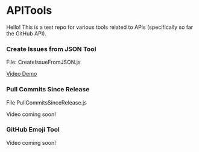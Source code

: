 # APITools
Hello! This is a test repo for various tools related to APIs (specifically so far the GitHub API).

### Create Issues from JSON Tool

File: CreateIssueFromJSON.js

[Video Demo](https://youtu.be/tR5FpO3QglA)

### Pull Commits Since Release

File PullCommitsSinceRelease.js

Video coming soon!

### GitHub Emoji Tool

Video coming soon!
